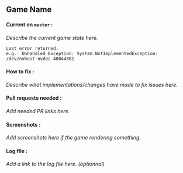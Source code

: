## Game Name

#### Current on `master` :

*Describe the current game state here.*

```
Last error returned.
e.g.: Unhandled Exception: System.NotImplementedException: /dev/nvhost-nvdec 40044801
```

#### How to fix :

*Describe what implementations/changes have made to fix issues here.*

#### Pull requests needed :

*Add needed PR links here.*

#### Screenshots :

*Add screenshots here if the game rendering something.*

#### Log file :

*Add a link to the log file here. (optionnal)*
